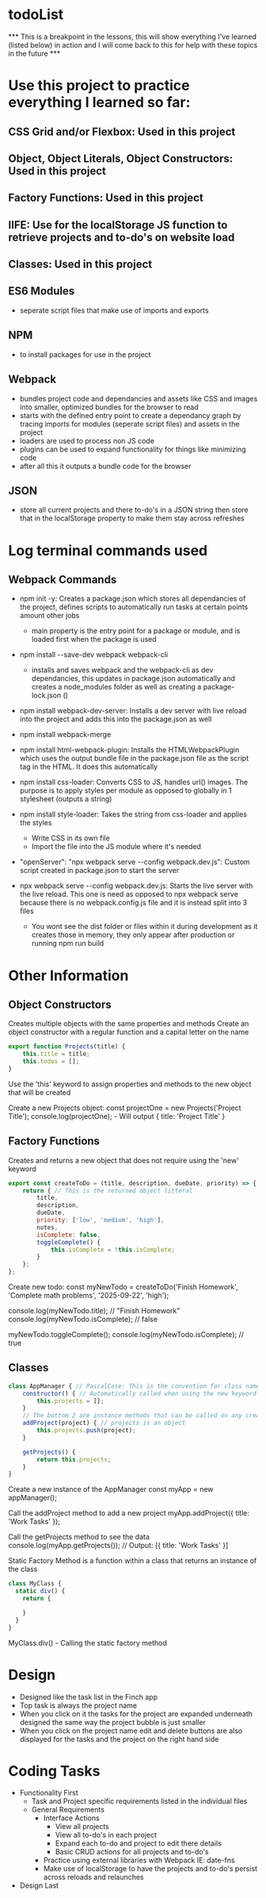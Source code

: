 # todoList
*** This is a breakpoint in the lessons, this will show everything I've learned (listed below) in action and I will come back to this for help with these topics in the future ***

# Use this project to practice everything I learned so far:
## CSS Grid and/or Flexbox: Used in this project
## Object, Object Literals, Object Constructors: Used in this project
## Factory Functions: Used in this project
## IIFE: Use for the localStorage JS function to retrieve projects and to-do's on website load
## Classes: Used in this project
## ES6 Modules
  - seperate script files that make use of imports and exports 
## NPM
  - to install packages for use in the project
## Webpack
  - bundles project code and dependancies and assets like CSS and images into smaller, optimized bundles for the browser to read
  - starts with the defined entry point to create a dependancy graph by tracing imports for modules (seperate script files) and assets in the project
  - loaders are used to process non JS code 
  - plugins can be used to expand functionality for things like minimizing code
  - after all this it outputs a bundle code for the browser
## JSON 
  - store all current projects and there to-do's in a JSON string then store that in the localStorage property to make them stay across refreshes

# Log terminal commands used
## Webpack Commands
  
  - npm init -y: Creates a package.json which stores all dependancies of the project, defines scripts to automatically run tasks at certain points amount other jobs
    - main property is the entry point for a package or module, and is loaded first when the package is used 
  - npm install --save-dev webpack webpack-cli
    - installs and saves webpack and the webpack-cli as dev dependancies, this updates in package.json automatically and creates a node_modules folder as well as creating a package-lock.json ()
  - npm install webpack-dev-server: Installs a dev server with live reload into the project and adds this into the package.json as well
  - npm install webpack-merge
  - npm install html-webpack-plugin: Installs the HTMLWebpackPlugin which uses the output bundle file in the package.json file as the script tag in the HTML. It does this automatically

  - npm install css-loader: Converts CSS to JS, handles url() images. The purpose is to apply styles per module as opposed to globally in 1 stylesheet (outputs a string)
  - npm install style-loader: Takes the string from css-loader and applies the styles
    - Write CSS in its own file
    - Import the file into the JS module where it's needed

  - "openServer": "npx webpack serve --config webpack.dev.js": Custom script created in package.json to start the server

  - npx webpack serve --config webpack.dev.js: Starts the live server with the live reload. This one is need as opposed to npx webpack serve because there is no webpack.config.js file and it is instead split into 3 files
    - You wont see the dist folder or files within it during development as it creates those in memory, they only appear after production or running npm run build

# Other Information  
## Object Constructors
Creates multiple objects with the same properties and methods
Create an object constructor with a regular function and a capital letter on the name 
  ```js
  export function Projects(title) {
      this.title = title;
      this.todos = [];
  }
  ```
Use the 'this' keyword to assign properties and methods to the new object that will be created

Create a new Projects object: const projectOne = new Projects('Project Title');
console.log(projectOne); - Will output { title: 'Project Title' }

## Factory Functions
Creates and returns a new object that does not require using the 'new' keyword
  ```js
  export const createToDo = (title, description, dueDate, priority) => {
      return { // This is the returned object litteral
          title,
          description,
          dueDate,
          priority: ['low', 'medium', 'high'],
          notes,
          isComplete: false,
          toggleComplete() {
              this.isComplete = !this.isComplete;
          }
      };
  };
  ```
Create new todo: const myNewTodo = createToDo('Finish Homework', 'Complete math problems', '2025-09-22', 'high');

console.log(myNewTodo.title); // "Finish Homework"
console.log(myNewTodo.isComplete); // false

myNewTodo.toggleComplete();
console.log(myNewTodo.isComplete); // true

## Classes
```js
class AppManager { // PascalCase: This is the convention for class names
    constructor() { // Automatically called when using the new keyword to create a new object of the class
        this.projects = [];
    }
    // The bottom 2 are instance methods that can be called on any created object
    addProject(project) { // projects is an object
        this.projects.push(project);
    }

    getProjects() {
        return this.projects;
    }
}
```
Create a new instance of the AppManager
const myApp = new appManager();

Call the addProject method to add a new project
myApp.addProject({ title: 'Work Tasks' });

Call the getProjects method to see the data
console.log(myApp.getProjects()); // Output: [{ title: 'Work Tasks' }]

Static Factory Method is a function within a class that returns an instance of the class
```js
class MyClass {
  static div() {
    return {

    }
  }
}
```
MyClass.div() - Calling the static factory method

# Design
- Designed like the task list in the Finch app
- Top task is always the project name
- When you click on it the tasks for the project are expanded underneath designed the same way the project bubble is just smaller
- When you click on the project name edit and delete buttons are also displayed for the tasks and the project on the right hand side

# Coding Tasks
- Functionality First 
  - Task and Project specific requirements listed in the individual files
  - General Requirements
    - Interface Actions
      - View all projects
      - View all to-do's in each project
      - Expand each to-do and project to edit there details
      - Basic CRUD actions for all projects and to-do's 
    - Practice using external libraries with Webpack IE: date-fns
    - Make use of localStorage to have the projects and to-do's persist across reloads and relaunches
- Design Last